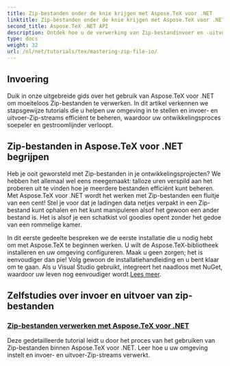 ```yaml
---
title: Zip-bestanden onder de knie krijgen met Aspose.TeX voor .NET
linktitle: Zip-bestanden onder de knie krijgen met Aspose.TeX voor .NET
second_title: Aspose.TeX .NET API
description: Ontdek hoe u de verwerking van Zip-bestandinvoer en -uitvoer onder de knie krijgt met Aspose.TeX voor .NET. Volg stapsgewijze tutorials om uw workflow efficiënt te stroomlijnen.
type: docs
weight: 32
url: /nl/net/tutorials/tex/mastering-zip-file-io/
---
```

## Invoering

Duik in onze uitgebreide gids over het gebruik van Aspose.TeX voor .NET om moeiteloos Zip-bestanden te verwerken. In dit artikel verkennen we stapsgewijze tutorials die u helpen uw omgeving in te stellen en invoer- en uitvoer-Zip-streams efficiënt te beheren, waardoor uw ontwikkelingsproces soepeler en gestroomlijnder verloopt.

## Zip-bestanden in Aspose.TeX voor .NET begrijpen

Heb je ooit geworsteld met Zip-bestanden in je ontwikkelingsprojecten? We hebben het allemaal wel eens meegemaakt: talloze uren verspild aan het proberen uit te vinden hoe je meerdere bestanden efficiënt kunt beheren. Met Aspose.TeX voor .NET wordt het werken met Zip-bestanden een fluitje van een cent! Stel je voor dat je ladingen data netjes verpakt in een Zip-bestand kunt ophalen en het kunt manipuleren alsof het gewoon een ander bestand is. Het is alsof je een schatkist vol goodies opent zonder het gedoe van een rommelige kamer.

 In dit eerste gedeelte bespreken we de eerste installatie die u nodig hebt om met Aspose.TeX te beginnen werken. U wilt de Aspose.TeX-bibliotheek installeren en uw omgeving configureren. Maak u geen zorgen; het is eenvoudiger dan pie! Volg gewoon de installatiehandleiding en u bent klaar om te gaan. Als u Visual Studio gebruikt, integreert het naadloos met NuGet, waardoor uw leven nog eenvoudiger wordt.[Lees meer](./handle-zip-files/).

## Zelfstudies over invoer en uitvoer van zip-bestanden
### [Zip-bestanden verwerken met Aspose.TeX voor .NET](./handle-zip-files/)
Deze gedetailleerde tutorial leidt u door het proces van het gebruiken van Zip-bestanden binnen Aspose.TeX voor .NET. Leer hoe u uw omgeving instelt en invoer- en uitvoer-Zip-streams verwerkt.